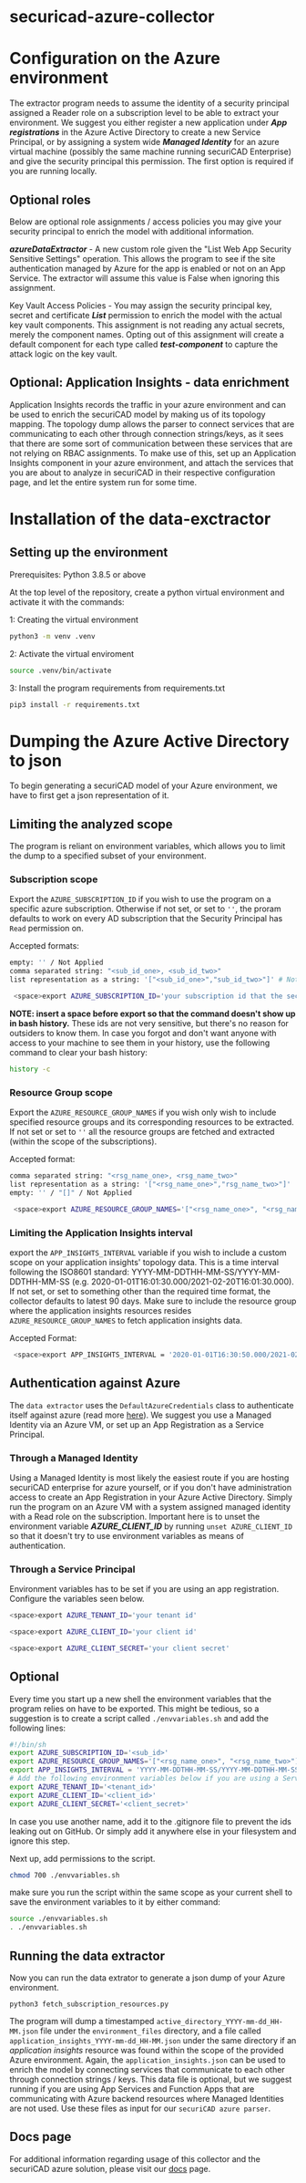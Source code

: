 # securicad-azure-collector


# Configuration on the Azure environment 

The extractor program needs to assume the identity of a security principal assigned a Reader role on a subscription level to be able to extract your environment. We suggest you either register a new application under ___App registrations___ in the Azure Active Directory to create a new Service Principal, or by assigning a system wide ___Managed Identity___ for an azure virtual machine (possibly the same machine running securiCAD Enterprise) and give the security principal this permission. The first option is required if you are running locally. 

## Optional roles

Below are optional role assignments / access policies you may give your security principal to enrich the model with additional information.

___azureDataExtractor___ - A new custom role given the "List Web App Security Sensitive Settings" operation. This allows the program to see if the site authentication managed by Azure for the app is enabled or not on an App Service. The extractor will assume this value is False when ignoring this assignment.

Key Vault Access Policies - You may assign the security principal key, secret and certificate ___List___ permission to enrich the model with the actual key vault components. This assignment is not reading any actual secrets, merely the component names. Opting out of this assignment will create a default component for each type called ___test-component___ to capture the attack logic on the key vault. 

## Optional: Application Insights - data enrichment
Application Insights records the traffic in your azure environment and can be used to enrich the securiCAD model by making us of its topology mapping. The topology dump allows the parser to connect services that are communicating to each other through connection strings/keys, as it sees that there are some sort of communication between these services that are not relying on RBAC assignments. To make use of this, set up an Application Insights component in your azure environment, and attach the services that you are about to analyze in securiCAD in their respective configuration page, and let the entire system run for some time.

# Installation of the data-exctractor

## Setting up the environment

Prerequisites: Python 3.8.5 or above

At the top level of the repository, create a python virtual environment and activate it with the commands:

1: Creating the virtual environment
```bash
python3 -m venv .venv
```

2: Activate the virtual enviroment

```bash
source .venv/bin/activate
```

3: Install the program requirements from requirements.txt

```bash
pip3 install -r requirements.txt
```

# Dumping the Azure Active Directory to json

To begin generating a securiCAD model of your Azure environment, we have to first get a json representation of it.

## Limiting the analyzed scope
The program is reliant on environment variables, which allows you to limit the dump to a specified subset of your environment.

### Subscription scope
Export the ```AZURE_SUBSCRIPTION_ID``` if you wish to use the program on a specific azure subscription. Otherwise if not set, or set to ```''```, the proram defaults to work on every AD subscription that the Security Principal has ``Read`` permission on. 

Accepted formats:
```bash
empty: '' / Not Applied 
comma separated string: "<sub_id_one>, <sub_id_two>"
list representation as a string: '["<sub_id_one>","sub_id_two>"]' # Note the structure of this environment variable, single qoutation marks wrapping the array and double qouatation marks for each item. 
```

```bash
 <space>export AZURE_SUBSCRIPTION_ID='your subscription id that the security princiapl has read access to.'
```

**NOTE: insert a space before export so that the command doesn't show up in bash history.** These ids are not very sensitive, but there's no reason for outsiders to know them. In case you forgot and don't want anyone with access to your machine to see them in your history, use the following command to clear your bash history:

```bash
history -c
```

### Resource Group scope
Export the ```AZURE_RESOURCE_GROUP_NAMES``` if you wish only wish to include specified resource groups and its corresponding resources to be extracted. If not set or set to ```''``` all the resource groups are fetched and extracted (within the scope of the subscriptions). 

Accepted format: 
```bash
comma separated string: "<rsg_name_one>, <rsg_name_two>"
list representation as a string: '["<rsg_name_one>","rsg_name_two>"]'
empty: '' / "[]" / Not Applied
```

```bash
 <space>export AZURE_RESOURCE_GROUP_NAMES='["<rsg_name_one>", "<rsg_name_two>"]'
```

### Limiting the Application Insights interval
export the ```APP_INSIGHTS_INTERVAL``` variable if you wish to include a custom scope on your application insights' topology data. This is a time interval following the ISO8601 standard: YYYY-MM-DDTHH-MM-SS/YYYY-MM-DDTHH-MM-SS (e.g. 2020-01-01T16:01:30.000/2021-02-20T16:01:30.000). If not set, or set to something other than the required time format, the collector defaults to latest 90 days. Make sure to include the resource group where the application insights resources resides ```AZURE_RESOURCE_GROUP_NAMES``` to fetch application insights data.

Accepted Format:
```bash
 <space>export APP_INSIGHTS_INTERVAL = '2020-01-01T16:30:50.000/2021-02-20T16:01:30.000'.
```

## Authentication against Azure

The ```data extractor``` uses the ```DefaultAzureCredentials``` class to authenticate itself against azure (read more [here](https://docs.microsoft.com/en-us/python/api/azure-identity/azure.identity.defaultazurecredential?view=azure-python)). We suggest you use a Managed Identity via an Azure VM, or set up an App Registration as a Service Principal.

### Through a Managed Identity
Using a Managed Identity is most likely the easiest route if you are hosting securiCAD enterprise for azure yourself, or if you don't have administration access to create an App Registration in your Azure Active Directory. Simply run the program on an Azure VM with a system assigned managed identity with a Read role on the subscription. Important here is to unset the environment variable ___AZURE_CLIENT_ID___ by running ```unset AZURE_CLIENT_ID``` so that it doesn't try to use environment variables as means of authentication.

### Through a Service Principal

Environment variables has to be set if you are using an app registration. Configure the variables seen below. 

```bash
<space>export AZURE_TENANT_ID='your tenant id'

<space>export AZURE_CLIENT_ID='your client id'

<space>export AZURE_CLIENT_SECRET='your client secret'
```

## Optional
Every time you start up a new shell the environment variables that the program relies on have to be exported. This might be tedious, so a suggestion is to 
create a script called ```./envvariables.sh``` and add the following lines:

```bash
#!/bin/sh
export AZURE_SUBSCRIPTION_ID='<sub_id>'
export AZURE_RESOURCE_GROUP_NAMES='["<rsg_name_one>", "<rsg_name_two>"]'
export APP_INSIGHTS_INTERVAL = 'YYYY-MM-DDTHH-MM-SS/YYYY-MM-DDTHH-MM-SS'
# Add the following environment variables below if you are using a Service Principal (App registration)
export AZURE_TENANT_ID='<tenant_id>'
export AZURE_CLIENT_ID='<client_id>'
export AZURE_CLIENT_SECRET='<client_secret>'
```

In case you use another name, add it to the .gitignore file to prevent the ids leaking out on GitHub. Or simply add it anywhere else in your filesystem and ignore this step. 

Next up, add permissions to the script.

```bash
chmod 700 ./envvariables.sh
```

make sure you run the script within the same scope as your current shell to save the environment variables to it by either command:

```bash
source ./envvariables.sh
. ./envvariables.sh
```

## Running the data extractor
Now you can run the data extrator to generate a json dump of your Azure environment.
```
python3 fetch_subscription_resources.py
```

The program will dump a timestamped ```active_directory_YYYY-mm-dd_HH-MM.json``` file under the `environment_files` directory, and a file called ```application_insights_YYYY-mm-dd_HH-MM.json``` under the same directory if an _application insights_ resource was found within the scope of the provided Azure environment. Again, the ```application_insights.json``` can be used to enrich the model by connecting services that communicate to each other through connection strings / keys. This data file is optional, but we suggest running if you are using App Services and Function Apps that are communicating with Azure backend resources where Managed Identities are not used. Use these files as input for our `securiCAD azure parser`. 

## Docs page
For additional information regarding usage of this collector and the securiCAD azure solution, please visit our [docs](https://docs.foreseeti.com/docs/integrating-with-azure) page.
